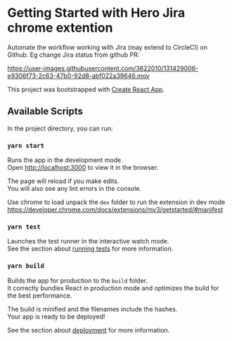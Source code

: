 # Getting Started with Hero Jira chrome extention

Automate the workflow working with Jira (may extend to CircleCI) on Github. Eg change Jira status from github PR:


https://user-images.githubusercontent.com/3622010/131429006-e9306f73-2c63-47b0-92d8-abf022a39646.mov



This project was bootstrapped with [Create React App](https://github.com/facebook/create-react-app).

## Available Scripts

In the project directory, you can run:

### `yarn start`

Runs the app in the development mode.\
Open [http://localhost:3000](http://localhost:3000) to view it in the browser.

The page will reload if you make edits.\
You will also see any lint errors in the console.

Use chrome to load unpack the `dev` folder to run the extension in  dev mode https://developer.chrome.com/docs/extensions/mv3/getstarted/#manifest

### `yarn test`

Launches the test runner in the interactive watch mode.\
See the section about [running tests](https://facebook.github.io/create-react-app/docs/running-tests) for more information.

### `yarn build`

Builds the app for production to the `build` folder.\
It correctly bundles React in production mode and optimizes the build for the best performance.

The build is minified and the filenames include the hashes.\
Your app is ready to be deployed!

See the section about [deployment](https://facebook.github.io/create-react-app/docs/deployment) for more information.
